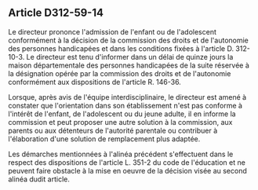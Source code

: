 ## Article D312-59-14

Le directeur prononce l'admission de l'enfant ou de l'adolescent conformément à la décision de la
commission des droits et de l'autonomie des personnes handicapées et dans les conditions fixées à l'article
D. 312-10-3. Le directeur est tenu d'informer dans un délai de quinze jours la maison départementale
des personnes handicapées de la suite réservée à la désignation opérée par la commission des droits et de
l'autonomie conformément aux dispositions de l'article R. 146-36.

Lorsque, après avis de l'équipe interdisciplinaire, le directeur est amené à constater que l'orientation dans son
établissement n'est pas conforme à l'intérêt de l'enfant, de l'adolescent ou du jeune adulte, il en informe la
commission et peut proposer une autre solution à la commission, aux parents ou aux détenteurs de l'autorité
parentale ou contribuer à l'élaboration d'une solution de remplacement plus adaptée.

Les démarches mentionnées à l'alinéa précédent s'effectuent dans le respect des dispositions de l'article L.
351-2 du code de l'éducation et ne peuvent faire obstacle à la mise en oeuvre de la décision visée au second
alinéa dudit article.

